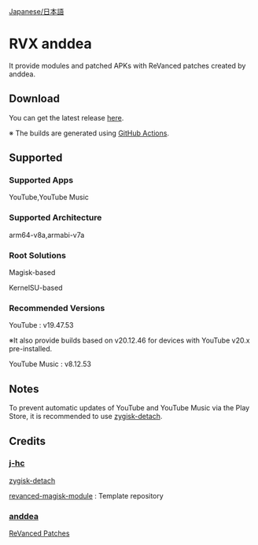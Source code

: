 [Japanese/日本語](README_JP.md)

# RVX anddea

It provide modules and patched APKs with ReVanced patches created by anddea.

## Download
You can get the latest release [here](https://github.com/Sanka1610/RVX-anddea/releases/).

※ The builds are generated using [GitHub Actions](https://github.com/Sanka1610/RVX-anddea//actions/workflows/build.yml).

## Supported

### Supported Apps

YouTube,YouTube Music

### Supported Architecture

arm64-v8a,armabi-v7a

### Root Solutions

Magisk-based

KernelSU-based

### Recommended Versions

YouTube : v19.47.53

※It also provide builds based on v20.12.46 for devices with YouTube v20.x pre-installed.

YouTube Music : v8.12.53

## Notes

To prevent automatic updates of YouTube and YouTube Music via the Play Store, it is recommended to use [zygisk-detach](https://github.com/j-hc/zygisk-detach).

## Credits

### [**j-hc**](https://github.com/j-hc)

[zygisk-detach](https://github.com/j-hc/zygisk-detach)

[revanced-magisk-module](https://github.com/j-hc/revanced-magisk-module) : Template repository

### [**anddea**](https://github.com/anddea)

[ReVanced Patches](https://github.com/anddea/revanced-patches)
